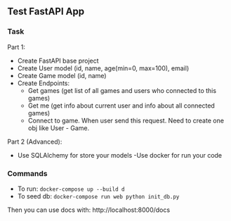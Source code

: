 ## Test FastAPI App

### Task

Part 1:

* Create FastAPI base project
* Create User model (id, name, age(min=0, max=100), email)
* Create Game model (id, name)
* Create Endpoints:
	- Get games (get list of all games and users who connected to this games)
	- Get me (get info about current user and info about all connected games)
	- Connect to game. When user send this request. Need to create one obj like User - Game.

Part 2 (Advanced):

- Use SQLAlchemy for store your models
-Use docker for run your code

### Commands

- To run: `docker-compose up --build d`
- To seed db: `docker-compose run web python init_db.py`

Then you can use docs with: http://localhost:8000/docs
